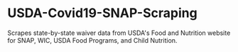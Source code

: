 # USDA-Covid19-SNAP-Scraping
Scrapes state-by-state waiver data from USDA's Food and Nutrition website for SNAP, WIC, USDA Food Programs, and Child Nutrition.
